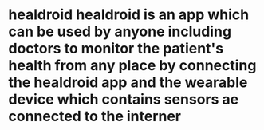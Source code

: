 # healdroid healdroid is an app which can be used by anyone including doctors to monitor the patient's health from any place by connecting the healdroid app and the wearable device which contains sensors ae connected to the interner
